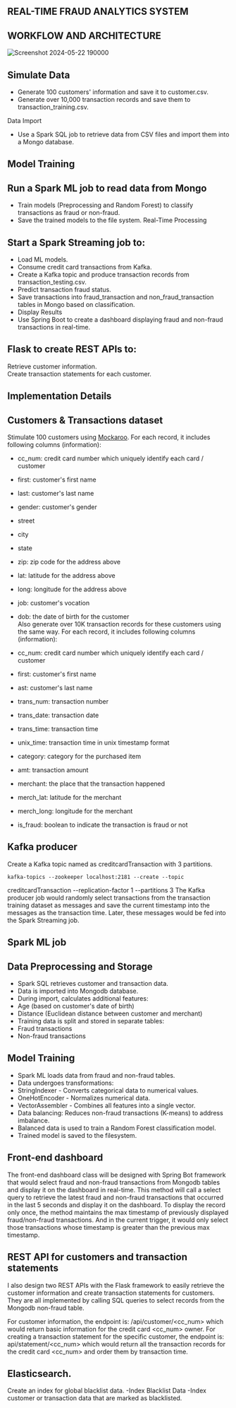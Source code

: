 ## REAL-TIME FRAUD ANALYTICS SYSTEM

## WORKFLOW AND ARCHITECTURE


![Screenshot 2024-05-22 190000](https://github.com/Noble-mungu/RTFS/assets/64100418/4a7d9277-d6c9-4e64-9762-053005911d20)


## Simulate Data

* Generate 100 customers' information and save it to customer.csv.
* Generate over 10,000 transaction records and save them to transaction_training.csv.

Data Import

* Use a Spark SQL job to retrieve data from CSV files and import them into a Mongo database.

## Model Training

## Run a Spark ML job to read data from Mongo
* Train models (Preprocessing and Random Forest) to classify transactions as fraud or non-fraud.
* Save the trained models to the file system.
Real-Time Processing

## Start a Spark Streaming job to:
* Load ML models.</br>
* Consume credit card transactions from Kafka.</br>
* Create a Kafka topic and produce transaction records from transaction_testing.csv.</br>
* Predict transaction fraud status.</br>
* Save transactions into fraud_transaction and non_fraud_transaction tables in Mongo based on classification.</br>
* Display Results</br>
* Use Spring Boot to create a dashboard displaying fraud and non-fraud transactions in real-time.</br>

## Flask to create REST APIs to:
Retrieve customer information.</br>
Create transaction statements for each customer.</br>

## Implementation Details
## Customers & Transactions dataset
Stimulate 100 customers using [Mockaroo](https://www.mockaroo.com/). For each record, it includes following columns (information):</br>

* cc_num: credit card number which uniquely identify each card / customer</br>
* first: customer's first name</br>
* last: customer's last name</br>
* gender: customer's gender</br>
* street</br>
* city</br>
* state</br>
* zip: zip code for the address above</br>
* lat: latitude for the address above</br>
* long: longitude for the address above</br>
* job: customer's vocation</br>
* dob: the date of birth for the customer</br>
Also generate over 10K transaction records for these customers using the same way. For each record, it includes following columns (information):</br>

* cc_num: credit card number which uniquely identify each card / customer</br>
* first: customer's first name</br>
* ast: customer's last name</br>
* trans_num: transaction number</br>
* trans_date: transaction date</br>
* trans_time: transaction time</br>
* unix_time: transaction time in unix timestamp format</br>
* category: category for the purchased item</br>
* amt: transaction amount</br>
* merchant: the place that the transaction happened</br>
* merch_lat: latitude for the merchant</br>
* merch_long: longitude for the merchant</br>
* is_fraud: boolean to indicate the transaction is fraud or not</br>


## Kafka producer
Create a Kafka topic named as creditcardTransaction with 3 partitions.
```
kafka-topics --zookeeper localhost:2181 --create --topic 
```
creditcardTransaction  --replication-factor 1 --partitions 3
The Kafka producer job would randomly select transactions from the transaction training dataset as messages and save the current timestamp into the messages as the transaction time. Later, these messages would be fed into the Spark Streaming job.
## Spark ML job
## Data Preprocessing and Storage

* Spark SQL retrieves customer and transaction data.</br>
* Data is imported into Mongodb database.</br>
* During import, calculates additional features:</br>
* Age (based on customer's date of birth)</br>
* Distance (Euclidean distance between customer and merchant)</br>
* Training data is split and stored in separate tables:</br>
* Fraud transactions</br>
* Non-fraud transactions</br>

## Model Training

* Spark ML loads data from fraud and non-fraud tables.</br>
* Data undergoes transformations:</br>
* StringIndexer - Converts categorical data to numerical values.</br>
* OneHotEncoder - Normalizes numerical data.</br>
* VectorAssembler - Combines all features into a single vector.</br>
* Data balancing: Reduces non-fraud transactions (K-means) to address imbalance.</br>
* Balanced data is used to train a Random Forest classification model.</br>
* Trained model is saved to the filesystem.</br>





## Front-end dashboard
The front-end dashboard class will be designed with Spring Bot framework that would select fraud and non-fraud transactions from Mongodb tables and display it on the dashboard in real-time. This method will call a select query to retrieve the latest fraud and non-fraud transactions that occurred in the last 5 seconds and display it on the dashboard. To display the record only once, the method maintains the max timestamp of previously displayed fraud/non-fraud transactions. And in the current trigger, it would only select those transactions whose timestamp is greater than the previous max timestamp.

## REST API for customers and transaction statements
I also design two REST APIs with the Flask framework to easily retrieve the customer information and create transaction statements for customers. They are all implemented by calling SQL queries to select records from the Mongodb non-fraud table.

For customer information, the endpoint is: /api/customer/<cc_num> which would return basic information for the credit card <cc_num> owner.
For creating a transaction statement for the specific customer, the endpoint is: api/statement/<cc_num> which would return all the transaction records for the credit card <cc_num> and order them by transaction time.


## Elasticsearch.
Create an index for global blacklist data.
-Index Blacklist Data
-Index customer or transaction data that are marked as blacklisted.



